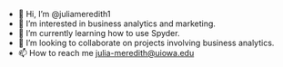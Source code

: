 - 👋 Hi, I’m @juliameredith1
- 👀 I’m interested in business analytics and marketing.
- 🌱 I’m currently learning how to use Spyder.
- 💞️ I’m looking to collaborate on projects involving business analytics.
- 📫 How to reach me julia-meredith@uiowa.edu

<!---
juliameredith1/juliameredith1 is a ✨ special ✨ repository because its `README.md` (this file) appears on your GitHub profile.
You can click the Preview link to take a look at your changes.
--->
